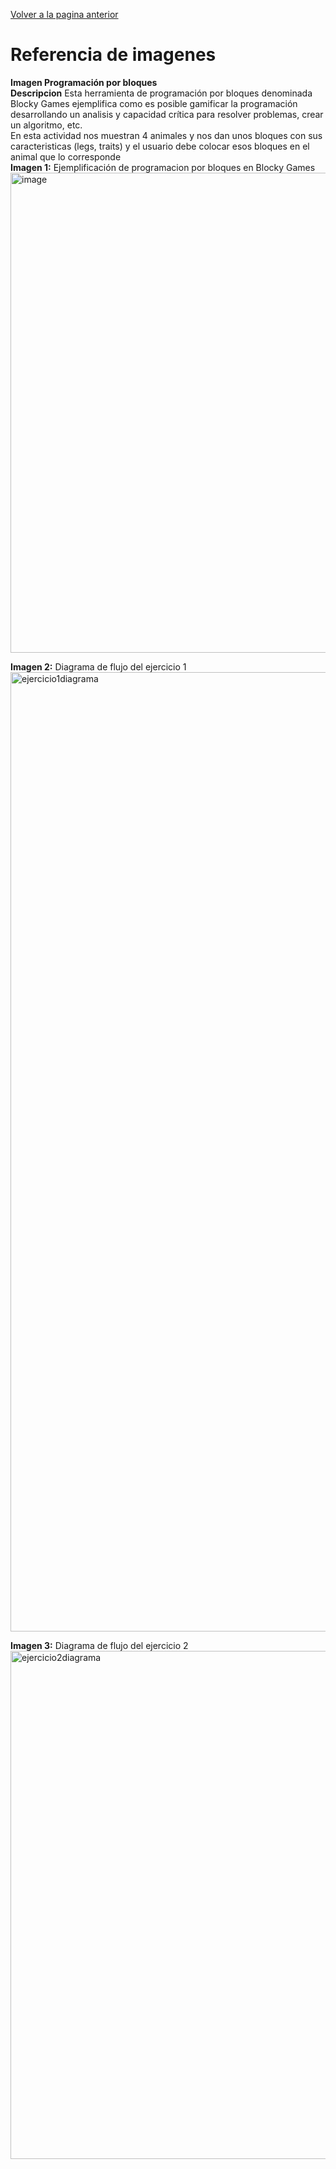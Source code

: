 [Volver a la pagina anterior](ContenidosUnidad.md)  

# Referencia de imagenes

 **Imagen Programación por bloques**  
 **Descripcion**
 Esta herramienta de programación por bloques denominada Blocky Games ejemplifica como es posible gamificar la programación desarrollando un analisis y capacidad crítica para resolver problemas, crear un algoritmo, etc.  
 En esta actividad nos muestran 4 animales y nos dan unos bloques con sus caracteristicas (legs, traits) y el usuario debe colocar esos bloques en el animal que lo corresponde  
 **Imagen 1:** Ejemplificación de programacion por bloques en Blocky Games
<img width="1366" height="768" alt="image" src="https://github.com/user-attachments/assets/4b5f0b3c-825a-47be-afde-4f4571bb38bd" />  

**Imagen 2:** Diagrama de flujo del ejercicio 1
<img width="3260" height="1535" alt="ejercicio1diagrama" src="https://github.com/user-attachments/assets/3a5e3abf-064a-4879-8b9a-dd4791369e93" />  

**Imagen 3:** Diagrama de flujo del ejercicio 2  
<img width="842" height="813" alt="ejercicio2diagrama" src="https://github.com/user-attachments/assets/082be87f-7e60-46ac-af15-14b77f525e4a" />
